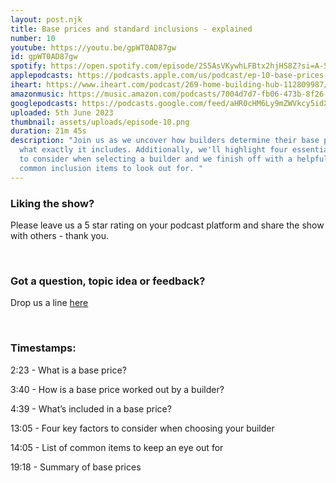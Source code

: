 ```yaml
---
layout: post.njk
title: Base prices and standard inclusions - explained
number: 10
youtube: https://youtu.be/gpWT0AD87gw
id: gpWT0AD87gw
spotify: https://open.spotify.com/episode/2S5AsVKywhLFBtx2hjHS8Z?si=A-54wMm1RsyYsV1Rdvmv4w
applepodcasts: https://podcasts.apple.com/us/podcast/ep-10-base-prices-and-standard-inclusions-explained/id1681936589?i=1000615634008
iheart: https://www.iheart.com/podcast/269-home-building-hub-112809987/
amazonmusic: https://music.amazon.com/podcasts/7004d7d7-fb06-473b-8f26-8ce9992cac11/episodes/837a0d02-06cd-4504-bce6-c2aed01338e6/home-building-hub-ep-10-base-prices-and-standard-inclusions---explained
googlepodcasts: https://podcasts.google.com/feed/aHR0cHM6Ly9mZWVkcy5idXp6c3Byb3V0LmNvbS8yMTM5MTU1LnJzcw/episode/QnV6enNwcm91dC0xMjk1MTE1Mw?sa=X&ved=0CAUQkfYCahcKEwjYyaOu06r_AhUAAAAAHQAAAAAQAQ
uploaded: 5th June 2023
thumbnail: assets/uploads/episode-10.png
duration: 21m 45s
description: "Join us as we uncover how builders determine their base price and
  what exactly it includes. Additionally, we'll highlight four essential factors
  to consider when selecting a builder and we finish off with a helpful list of
  common inclusion items to look out for. "
---
```

### Liking the show?

Please leave us a 5 star rating on your podcast platform and share the show with others - thank you.

<br>

### Got a question, topic idea or feedback?

Drop us a line <a href="/contact" id="contact-us" target="_blank">here</a>

<br>

### Timestamps:

2:23 - What is a base price?

3:40 - How is a base price worked out by a builder?

4:39 - What’s included in a base price?

13:05 - Four key factors to consider when choosing your builder

14:05 - List of common items to keep an eye out for

19:18 - Summary of base prices